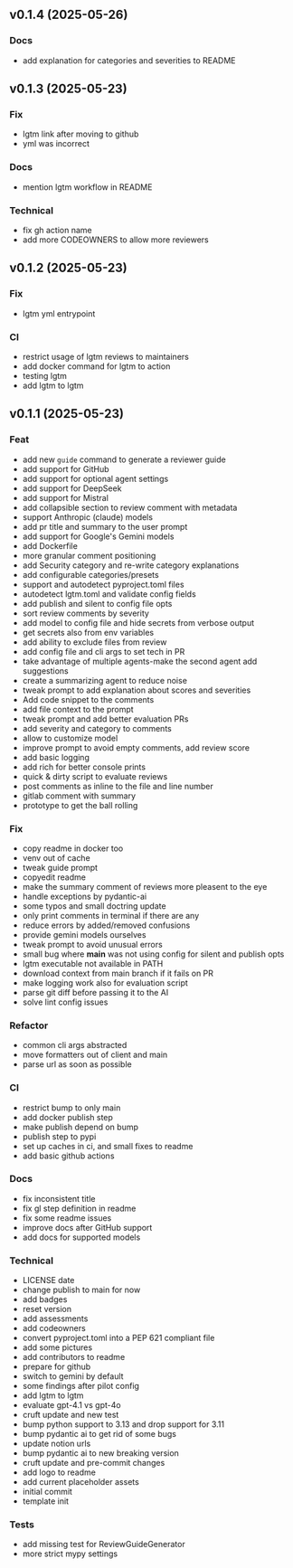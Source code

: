 ## v0.1.4 (2025-05-26)

### Docs

- add explanation for categories and severities to README

## v0.1.3 (2025-05-23)

### Fix

- lgtm link after moving to github
- yml was incorrect

### Docs

- mention lgtm workflow in README

### Technical

- fix gh action name
- add more CODEOWNERS to allow more reviewers

## v0.1.2 (2025-05-23)

### Fix

- lgtm yml entrypoint

### CI

- restrict usage of lgtm reviews to maintainers
- add docker command for lgtm to action
- testing lgtm
- add lgtm to lgtm

## v0.1.1 (2025-05-23)

### Feat

- add new `guide` command to generate a reviewer guide
- add support for GitHub
- add support for optional agent settings
- add support for DeepSeek
- add support for Mistral
- add collapsible section to review comment with metadata
- support Anthropic (claude) models
- add pr title and summary to the user prompt
- add support for Google's Gemini models
- add Dockerfile
- more granular comment positioning
- add Security category and re-write category explanations
- add configurable categories/presets
- support and autodetect pyproject.toml files
- autodetect lgtm.toml and validate config fields
- add publish and silent to config file opts
- sort review comments by severity
- add model to config file and hide secrets from verbose output
- get secrets also from env variables
- add ability to exclude files from review
- add config file and cli args to set tech in PR
- take advantage of multiple agents-make the second agent add suggestions
- create a summarizing agent to reduce noise
- tweak prompt to add explanation about scores and severities
- Add code snippet to the comments
- add file context to the prompt
- tweak prompt and add better evaluation PRs
- add severity and category to comments
- allow to customize model
- improve prompt to avoid empty comments, add review score
- add basic logging
- add rich for better console prints
- quick & dirty script to evaluate reviews
- post comments as inline to the file and line number
- gitlab comment with summary
- prototype to get the ball rolling

### Fix

- copy readme in docker too
- venv out of cache
- tweak guide prompt
- copyedit readme
- make the summary comment of reviews more pleasent to the eye
- handle exceptions by pydantic-ai
- some typos and small doctring update
- only print comments in terminal if there are any
- reduce errors by added/removed confusions
- provide gemini models ourselves
- tweak prompt to avoid unusual errors
- small bug where __main__ was not using config for silent and publish opts
- lgtm executable not available in PATH
- download context from main branch if it fails on PR
- make logging work also for evaluation script
- parse git diff before passing it to the AI
- solve lint config issues

### Refactor

- common cli args abstracted
- move formatters out of client and main
- parse url as soon as possible

### CI

- restrict bump to only main
- add docker publish step
- make publish depend on bump
- publish step to pypi
- set up caches in ci, and small fixes to readme
- add basic github actions

### Docs

- fix inconsistent title
- fix gl step definition in readme
- fix some readme issues
- improve docs after GitHub support
- add docs for supported models

### Technical

- LICENSE date
- change publish to main for now
- add badges
- reset version
- add assessments
- add codeowners
- convert pyproject.toml into a PEP 621 compliant file
- add some pictures
- add contributors to readme
- prepare for github
- switch to gemini by default
- some findings after pilot config
- add lgtm to lgtm
- evaluate gpt-4.1 vs gpt-4o
- cruft update and new test
- bump python support to 3.13 and drop support for 3.11
- bump pydantic ai to get rid of some bugs
- update notion urls
- bump pydantic ai to new breaking version
- cruft update and pre-commit changes
- add logo to readme
- add current placeholder assets
- initial commit
- template init

### Tests

- add missing test for ReviewGuideGenerator
- more strict mypy settings
